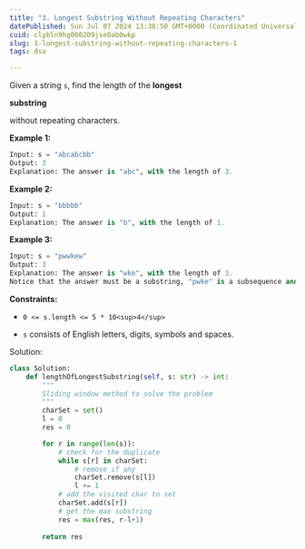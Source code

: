 ```yaml
---
title: "3. Longest Substring Without Repeating Characters"
datePublished: Sun Jul 07 2024 13:38:50 GMT+0000 (Coordinated Universal Time)
cuid: clybln9hg000209jse0ab0wkp
slug: 3-longest-substring-without-repeating-characters-1
tags: dsa

---
```


Given a string `s`, find the length of the **longest**

**substring**

without repeating characters.

**Example 1:**

```python
Input: s = "abcabcbb"
Output: 3
Explanation: The answer is "abc", with the length of 3.
```

**Example 2:**

```python
Input: s = "bbbbb"
Output: 1
Explanation: The answer is "b", with the length of 1.
```

**Example 3:**

```python
Input: s = "pwwkew"
Output: 3
Explanation: The answer is "wke", with the length of 3.
Notice that the answer must be a substring, "pwke" is a subsequence and not a substring.
```

**Constraints:**

* `0 <= s.length <= 5 * 10<sup>4</sup>`
    
* `s` consists of English letters, digits, symbols and spaces.
    

Solution:

```python
class Solution:
    def lengthOfLongestSubstring(self, s: str) -> int:
        """
        Sliding window method to solve the problem
        """
        charSet = set()
        l = 0
        res = 0

        for r in range(len(s)):
            # check for the duplicate
            while s[r] in charSet:
                # remove if any
                charSet.remove(s[l])
                l += 1
            # add the visited char to set
            charSet.add(s[r])
            # get the max substring
            res = max(res, r-l+1)
        
        return res
```